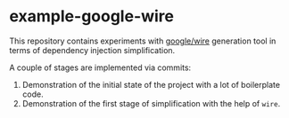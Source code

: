 # example-google-wire

This repository contains experiments with [google/wire](https://github.com/google/wire) generation tool in terms of
dependency injection simplification.

A couple of stages are implemented via commits:

1. Demonstration of the initial state of the project with a lot of boilerplate code.
2. Demonstration of the first stage of simplification with the help of `wire`.
